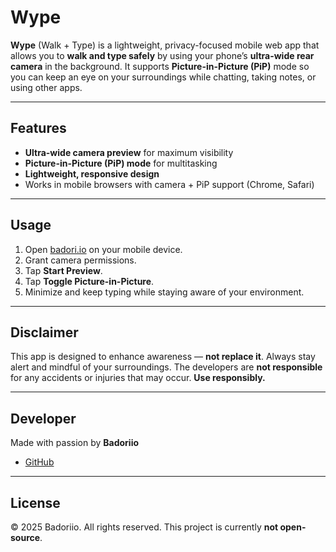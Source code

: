 # Wype

**Wype** (Walk + Type) is a lightweight, privacy-focused mobile web app that allows you to **walk and type safely** by using your phone’s **ultra-wide rear camera** in the background. It supports **Picture-in-Picture (PiP)** mode so you can keep an eye on your surroundings while chatting, taking notes, or using other apps.

---

## Features

- **Ultra-wide camera preview** for maximum visibility
- **Picture-in-Picture (PiP) mode** for multitasking
- **Lightweight, responsive design**
- Works in mobile browsers with camera + PiP support (Chrome, Safari)

---

## Usage

1. Open [badori.io](https://badori.io) on your mobile device.
2. Grant camera permissions.
3. Tap **Start Preview**.
4. Tap **Toggle Picture-in-Picture**.
5. Minimize and keep typing while staying aware of your environment.

---

## Disclaimer

This app is designed to enhance awareness — **not replace it**. Always stay alert and mindful of your surroundings. The developers are **not responsible** for any accidents or injuries that may occur. **Use responsibly.**

---

## Developer

Made with passion by **Badoriio**  
- [GitHub](https://github.com/badoriio)  

---

## License

© 2025 Badoriio. All rights reserved. This project is currently **not open-source**.
